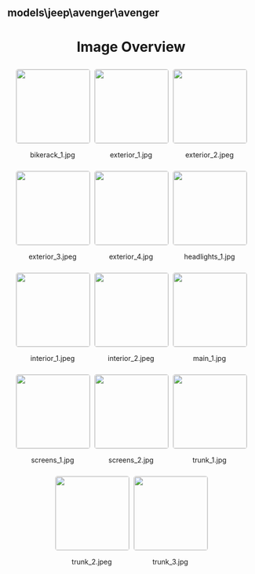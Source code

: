 ## models\jeep\avenger\avenger
<style>
    .image-gallery {
        display: flex;
        flex-wrap: wrap;
        gap: 10px;
        justify-content: center;
        padding: 10px;
    }
    .image-gallery img {
        width: 150px;
        height: auto;
        border: 1px solid #ddd;
        border-radius: 5px;
    }
    .image-gallery div {
        flex: 1 1 calc(33.333% - 20px); /* Three images per row on large screens */
        max-width: 150px;
        text-align: center;
    }
    @media (max-width: 768px) {
        .image-gallery div {
            flex: 1 1 calc(50% - 20px); /* Two images per row on medium screens */
        }
    }
    @media (max-width: 480px) {
        .image-gallery div {
            flex: 1 1 100%; /* One image per row on small screens */
        }
    }
</style>
<h1 style ="text-align: center;"> Image Overview </h1> <div class="image-gallery">
<div>
<img src="https://media.evkx.net/multimedia/models/jeep/avenger/avenger/bikerack_1_st.jpg">
<p>bikerack_1.jpg</p>
</div>
<div>
<img src="https://media.evkx.net/multimedia/models/jeep/avenger/avenger/exterior_1_st.jpg">
<p>exterior_1.jpg</p>
</div>
<div>
<img src="https://media.evkx.net/multimedia/models/jeep/avenger/avenger/exterior_2_st.jpeg">
<p>exterior_2.jpeg</p>
</div>
<div>
<img src="https://media.evkx.net/multimedia/models/jeep/avenger/avenger/exterior_3_st.jpeg">
<p>exterior_3.jpeg</p>
</div>
<div>
<img src="https://media.evkx.net/multimedia/models/jeep/avenger/avenger/exterior_4_st.jpg">
<p>exterior_4.jpg</p>
</div>
<div>
<img src="https://media.evkx.net/multimedia/models/jeep/avenger/avenger/headlights_1_st.jpg">
<p>headlights_1.jpg</p>
</div>
<div>
<img src="https://media.evkx.net/multimedia/models/jeep/avenger/avenger/interior_1_st.jpeg">
<p>interior_1.jpeg</p>
</div>
<div>
<img src="https://media.evkx.net/multimedia/models/jeep/avenger/avenger/interior_2_st.jpeg">
<p>interior_2.jpeg</p>
</div>
<div>
<img src="https://media.evkx.net/multimedia/models/jeep/avenger/avenger/main_1_st.jpg">
<p>main_1.jpg</p>
</div>
<div>
<img src="https://media.evkx.net/multimedia/models/jeep/avenger/avenger/screens_1_st.jpg">
<p>screens_1.jpg</p>
</div>
<div>
<img src="https://media.evkx.net/multimedia/models/jeep/avenger/avenger/screens_2_st.jpg">
<p>screens_2.jpg</p>
</div>
<div>
<img src="https://media.evkx.net/multimedia/models/jeep/avenger/avenger/trunk_1_st.jpg">
<p>trunk_1.jpg</p>
</div>
<div>
<img src="https://media.evkx.net/multimedia/models/jeep/avenger/avenger/trunk_2_st.jpeg">
<p>trunk_2.jpeg</p>
</div>
<div>
<img src="https://media.evkx.net/multimedia/models/jeep/avenger/avenger/trunk_3_st.jpg">
<p>trunk_3.jpg</p>
</div>
</div>
